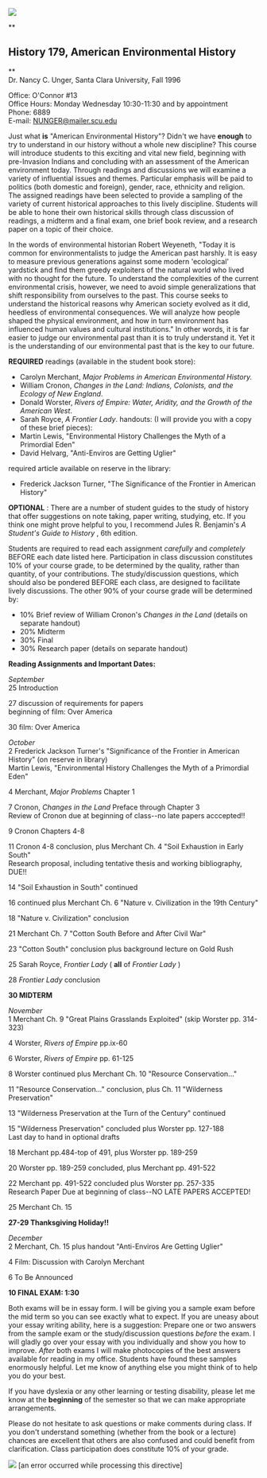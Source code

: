 ![](../graphics/hnetemboss.gif)

**

## History 179, American Environmental History

**  
Dr. Nancy C. Unger, Santa Clara University, Fall 1996

Office: O'Connor #13  
Office Hours: Monday Wednesday 10:30-11:30 and by appointment  
Phone: 6889  
E-mail: [NUNGER@mailer.scu.edu](mailto:NUNGER@mailer.scu.edu)

Just what **is** "American Environmental History"? Didn't we have **enough**
to try to understand in our history without a whole new discipline? This
course will introduce students to this exciting and vital new field, beginning
with pre-Invasion Indians and concluding with an assessment of the American
environment today. Through readings and discussions we will examine a variety
of influential issues and themes. Particular emphasis will be paid to politics
(both domestic and foreign), gender, race, ethnicity and religion. The
assigned readings have been selected to provide a sampling of the variety of
current historical approaches to this lively discipline. Students will be able
to hone their own historical skills through class discussion of readings, a
midterm and a final exam, one brief book review, and a research paper on a
topic of their choice.

In the words of environmental historian Robert Weyeneth, "Today it is common
for environmentalists to judge the American past harshly. It is easy to
measure previous generations against some modern 'ecological' yardstick and
find them greedy exploiters of the natural world who lived with no thought for
the future. To understand the complexities of the current environmental
crisis, however, we need to avoid simple generalizations that shift
responsibility from ourselves to the past. This course seeks to understand the
historical reasons why American society evolved as it did, heedless of
environmental consequences. We will analyze how people shaped the physical
environment, and how in turn environment has influenced human values and
cultural institutions." In other words, it is far easier to judge our
environmental past than it is to truly understand it. Yet it is the
understanding of our environmental past that is the key to our future.

**REQUIRED** readings (available in the student book store):

  * Carolyn Merchant, _Major Problems in American Environmental History._
  * William Cronon, _Changes in the Land: Indians, Colonists, and the Ecology of New England_. 
  * Donald Worster, _Rivers of Empire: Water, Aridity, and the Growth of the American West_. 
  * Sarah Royce, _A Frontier Lady_. handouts: (I will provide you with a copy of these brief pieces): 
  * Martin Lewis, "Environmental History Challenges the Myth of a Primordial Eden" 
  * David Helvarg, "Anti-Enviros are Getting Uglier" 

required article available on reserve in the library:

  * Frederick Jackson Turner, "The Significance of the Frontier in American History" 

**OPTIONAL** : There are a number of student guides to the study of history
that offer suggestions on note taking, paper writing, studying, etc. If you
think one might prove helpful to you, I recommend Jules R. Benjamin's _A
Student's Guide to History_ , 6th edition.

Students are required to read each assignment _carefully_ and _completely_
BEFORE each date listed here. Participation in class discussion constitutes
10% of your course grade, to be determined by the quality, rather than
quantity, of your contributions. The study/discussion questions, which should
also be pondered BEFORE each class, are designed to facilitate lively
discussions. The other 90% of your course grade will be determined by:

  * 10% Brief review of William Cronon's _Changes in the Land_ (details on separate handout) 
  * 20% Midterm 
  * 30% Final 
  * 30% Research paper (details on separate handout) 

**Reading Assignments and Important Dates:**

_September_  
25 Introduction

27 discussion of requirements for papers  
beginning of film: Over America

30 film: Over America

_October_  
2 Frederick Jackson Turner's "Significance of the Frontier in American
History" (on reserve in library)  
Martin Lewis, "Environmental History Challenges the Myth of a Primordial Eden"

4 Merchant, _Major Problems_ Chapter 1

7 Cronon, _Changes in the Land_ Preface through Chapter 3  
Review of Cronon due at beginning of class--no late papers acccepted!!

9 Cronon Chapters 4-8

11 Cronon 4-8 conclusion, plus Merchant Ch. 4 "Soil Exhaustion in Early South"  
Research proposal, including tentative thesis and working bibliography, DUE!!

14 "Soil Exhaustion in South" continued

16 continued plus Merchant Ch. 6 "Nature v. Civilization in the 19th Century"

18 "Nature v. Civilization" conclusion

21 Merchant Ch. 7 "Cotton South Before and After Civil War"

23 "Cotton South" conclusion plus background lecture on Gold Rush

25 Sarah Royce, _Frontier Lady_ ( **all** of _Frontier Lady_ )

28 _Frontier Lady_ conclusion

**30 MIDTERM**

_November_  
1 Merchant Ch. 9 "Great Plains Grasslands Exploited" (skip Worster pp.
314-323)

4 Worster, _Rivers of Empire_ pp.ix-60

6 Worster, _Rivers of Empire_ pp. 61-125

8 Worster continued plus Merchant Ch. 10 "Resource Conservation..."

11 "Resource Conservation..." conclusion, plus Ch. 11 "Wilderness
Preservation"

13 "Wilderness Preservation at the Turn of the Century" continued

15 "Wilderness Preservation" concluded plus Worster pp. 127-188  
Last day to hand in optional drafts

18 Merchant pp.484-top of 491, plus Worster pp. 189-259

20 Worster pp. 189-259 concluded, plus Merchant pp. 491-522

22 Merchant pp. 491-522 concluded plus Worster pp. 257-335  
Research Paper Due at beginning of class--NO LATE PAPERS ACCEPTED!

25 Merchant Ch. 15

**27-29 Thanksgiving Holiday!!**

_December_  
2 Merchant, Ch. 15 plus handout "Anti-Enviros Are Getting Uglier"

4 Film: Discussion with Carolyn Merchant

6 To Be Announced

**10 FINAL EXAM: 1:30**

Both exams will be in essay form. I will be giving you a sample exam before
the mid term so you can see exactly what to expect. If you are uneasy about
your essay writing ability, here is a suggestion: Prepare one or two answers
from the sample exam or the study/discussion questions _before_ the exam. I
will gladly go over your essay with you individually and show you how to
improve. _After_ both exams I will make photocopies of the best answers
available for reading in my office. Students have found these samples
enormously helpful. Let me know of anything else you might think of to help
you do your best.

If you have dyslexia or any other learning or testing disability, please let
me know at the **beginning** of the semester so that we can make appropriate
arrangements.

Please do not hesitate to ask questions or make comments during class. If you
don't understand something (whether from the book or a lecture) chances are
excellent that others are also confused and could benefit from clarification.
Class participation does constitute 10% of your grade.

[![](../graphics/asehreturn.gif)](../index.html) [an error occurred while
processing this directive]

